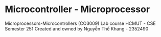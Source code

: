 # Microcontroller - Microprocessor

Microprocessors-Microcontrollers (CO3009) Lab course HCMUT - CSE Semester 251
Created and owned by Nguyễn Thế Khang - 2352490
